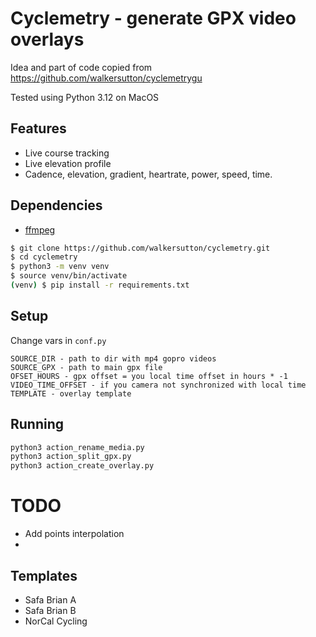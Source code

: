 # Cyclemetry - generate GPX video overlays

Idea and part of code copied from https://github.com/walkersutton/cyclemetrygu

Tested using Python 3.12 on MacOS

## Features
* Live course tracking
* Live elevation profile
* Cadence, elevation, gradient, heartrate, power, speed, time.


## Dependencies
* [ffmpeg](https://FFmpeg.org/)

```sh
$ git clone https://github.com/walkersutton/cyclemetry.git
$ cd cyclemetry
$ python3 -m venv venv
$ source venv/bin/activate
(venv) $ pip install -r requirements.txt
```

## Setup
Change vars in `conf.py`
```
SOURCE_DIR - path to dir with mp4 gopro videos 
SOURCE_GPX - path to main gpx file
OFSET_HOURS - gpx offset = you local time offset in hours * -1
VIDEO_TIME_OFFSET - if you camera not synchronized with local time
TEMPLATE - overlay template
```


## Running
```sh
python3 action_rename_media.py
python3 action_split_gpx.py
python3 action_create_overlay.py
```

# TODO
- Add points interpolation
- 
## Templates
- Safa Brian A
- Safa Brian B
- NorCal Cycling
